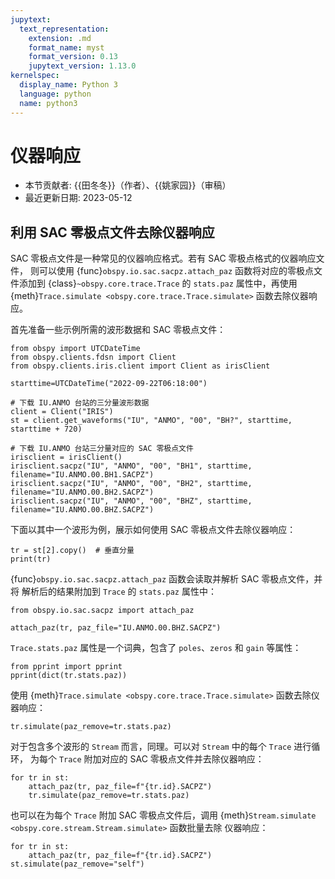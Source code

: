 ```yaml
---
jupytext:
  text_representation:
    extension: .md
    format_name: myst
    format_version: 0.13
    jupytext_version: 1.13.0
kernelspec:
  display_name: Python 3
  language: python
  name: python3
---
```


# 仪器响应

- 本节贡献者: {{田冬冬}}（作者）、{{姚家园}}（审稿）
- 最近更新日期: 2023-05-12

## 利用 SAC 零极点文件去除仪器响应

SAC 零极点文件是一种常见的仪器响应格式。若有 SAC 零极点格式的仪器响应文件，
则可以使用 {func}`obspy.io.sac.sacpz.attach_paz` 函数将对应的零极点文件添加到
{class}`~obspy.core.trace.Trace` 的 `stats.paz` 属性中，再使用
{meth}`Trace.simulate <obspy.core.trace.Trace.simulate>` 函数去除仪器响应。

首先准备一些示例所需的波形数据和 SAC 零极点文件：
```{code-cell} ipython3
from obspy import UTCDateTime
from obspy.clients.fdsn import Client
from obspy.clients.iris.client import Client as irisClient

starttime=UTCDateTime("2022-09-22T06:18:00")

# 下载 IU.ANMO 台站的三分量波形数据
client = Client("IRIS")
st = client.get_waveforms("IU", "ANMO", "00", "BH?", starttime, starttime + 720)

# 下载 IU.ANMO 台站三分量对应的 SAC 零极点文件
irisclient = irisClient()
irisclient.sacpz("IU", "ANMO", "00", "BH1", starttime, filename="IU.ANMO.00.BH1.SACPZ")
irisclient.sacpz("IU", "ANMO", "00", "BH2", starttime, filename="IU.ANMO.00.BH2.SACPZ")
irisclient.sacpz("IU", "ANMO", "00", "BHZ", starttime, filename="IU.ANMO.00.BHZ.SACPZ")
```

下面以其中一个波形为例，展示如何使用 SAC 零极点文件去除仪器响应：
```{code-cell} ipython3
tr = st[2].copy()  # 垂直分量
print(tr)
```

{func}`obspy.io.sac.sacpz.attach_paz` 函数会读取并解析 SAC 零极点文件，并将
解析后的结果附加到 `Trace` 的 `stats.paz` 属性中：
```{code-cell} ipython3
from obspy.io.sac.sacpz import attach_paz

attach_paz(tr, paz_file="IU.ANMO.00.BHZ.SACPZ")
```
`Trace.stats.paz` 属性是一个词典，包含了 `poles`、`zeros` 和 `gain` 等属性：
```{code-cell} ipython3
from pprint import pprint
pprint(dict(tr.stats.paz))
```
使用 {meth}`Trace.simulate <obspy.core.trace.Trace.simulate>` 函数去除仪器响应：
```{code-cell} ipython3
tr.simulate(paz_remove=tr.stats.paz)
```

对于包含多个波形的 `Stream` 而言，同理。可以对 `Stream` 中的每个 `Trace` 进行循环，
为每个 `Trace` 附加对应的 SAC 零极点文件并去除仪器响应：
```
for tr in st:
    attach_paz(tr, paz_file=f"{tr.id}.SACPZ")
    tr.simulate(paz_remove=tr.stats.paz)
```
也可以在为每个 `Trace` 附加 SAC 零极点文件后，调用
{meth}`Stream.simulate <obspy.core.stream.Stream.simulate>` 函数批量去除
仪器响应：
```
for tr in st:
    attach_paz(tr, paz_file=f"{tr.id}.SACPZ")
st.simulate(paz_remove="self")
```
